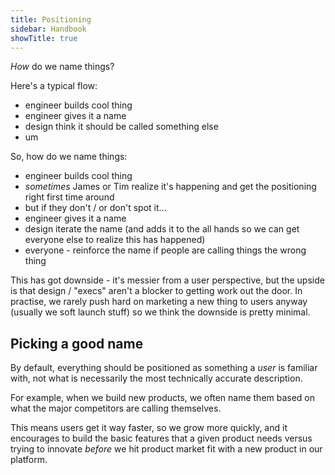 ```yaml
---
title: Positioning
sidebar: Handbook
showTitle: true
---
```


_How_ do we name things?

Here's a typical flow:

* engineer builds cool thing
* engineer gives it a name
* design think it should be called something else
* um

So, how do we name things:

* engineer builds cool thing
* _sometimes_ James or Tim realize it's happening and get the positioning right first time around
* but if they don't / or don't spot it...
* engineer gives it a name
* design iterate the name (and adds it to the all hands so we can get everyone else to realize this has happened)
* everyone - reinforce the name if people are calling things the wrong thing


This has got downside - it's messier from a user perspective, but the upside is that design / "execs" aren't a blocker to getting work out the door. In practise, we rarely push hard on marketing a new thing to users anyway (usually we soft launch stuff) so we think the downside is pretty minimal.

## Picking a good name

By default, everything should be positioned as something a _user_ is familiar with, not what is necessarily the most technically accurate description.

For example, when we build new products, we often name them based on what the major competitors are calling themselves.

This means users get it way faster, so we grow more quickly, and it encourages to build the basic features that a given product needs versus trying to innovate _before_ we hit product market fit with a new product in our platform.